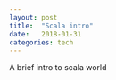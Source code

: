 ```yaml
---
layout: post
title:  "Scala intro"
date:   2018-01-31
categories: tech
---
```

A brief intro to scala world
